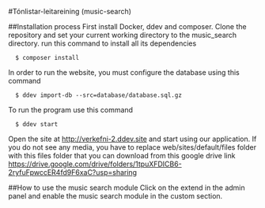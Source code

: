 #Tónlistar-leitareining (music-search)

##Installation process
First install Docker, ddev and composer.
Clone the repository and set your current working directory to the music_search directory.
run this command to install all its dependencies
```
  $ composer install
```
In order to run the website, you must configure the database using this command
```
  $ ddev import-db --src=database/database.sql.gz
```

To run the program use this command
```
  $ ddev start
```
Open the site at http://verkefni-2.ddev.site and start using our application.
If you do not see any media, you have to replace web/sites/default/files folder
with this files folder that you can download from this google drive link
https://drive.google.com/drive/folders/1tpuXFDICB6-2ryfuFpwccER4fd9F6xaC?usp=sharing

##How to use the music search module
Click on the extend in the admin panel and enable the music search module in the custom section.
